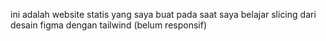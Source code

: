 ini adalah website statis yang saya buat pada saat saya belajar slicing dari desain figma dengan tailwind (belum responsif)
